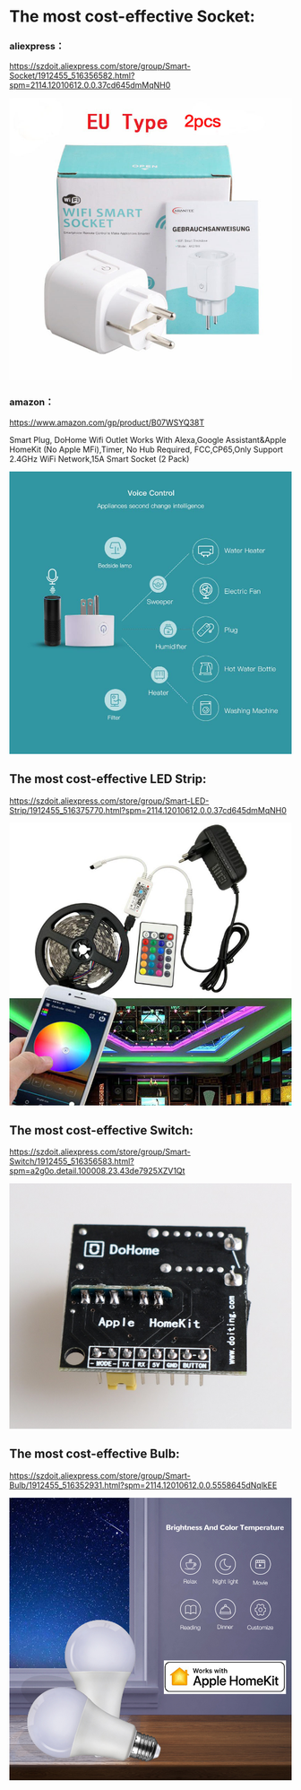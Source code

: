<h1>The most cost-effective Socket:</h1>
<div><h3>aliexpress：</h3><a href="https://szdoit.aliexpress.com/store/group/Smart-Socket/1912455_516356582.html?spm=2114.12010612.0.0.37cd645dmMqNH0" target="_blank">https://szdoit.aliexpress.com/store/group/Smart-Socket/1912455_516356582.html?spm=2114.12010612.0.0.37cd645dmMqNH0</a>
 <p><img src="https://raw.githubusercontent.com/SmartArduino/HomeKit/master/img/Socket.jpg" /></p>
</div>
<div>
<h3>amazon：</h3><a href="https://www.amazon.com/gp/product/B07WSYQ38T" target="_blank">https://www.amazon.com/gp/product/B07WSYQ38T</a>
 <p>Smart Plug, DoHome Wifi Outlet Works With Alexa,Google Assistant&Apple HomeKit (No Apple MFi),Timer, No Hub Required, FCC,CP65,Only Support 2.4GHz WiFi Network,15A Smart Socket (2 Pack)</p>
 <p><img src="https://raw.githubusercontent.com/SmartArduino/HomeKit/master/img/516p%2Bc5xotL._SL1000_.jpg" /></p>
</div>
<h2>The most cost-effective  LED Strip:</h2>
<a href="https://szdoit.aliexpress.com/store/group/Smart-LED-Strip/1912455_516375770.html?spm=2114.12010612.0.0.37cd645dmMqNH0" target="_blank">https://szdoit.aliexpress.com/store/group/Smart-LED-Strip/1912455_516375770.html?spm=2114.12010612.0.0.37cd645dmMqNH0</a>
<p><img src="https://raw.githubusercontent.com/SmartArduino/HomeKit/master/img/LED.jpg" /></p>

<h2>The most cost-effective Switch:</h2>
<a href="https://szdoit.aliexpress.com/store/group/Smart-Switch/1912455_516356583.html?spm=a2g0o.detail.100008.23.43de7925XZV1Qt" target="_blank">https://szdoit.aliexpress.com/store/group/Smart-Switch/1912455_516356583.html?spm=a2g0o.detail.100008.23.43de7925XZV1Qt</a>
<p><img src="https://raw.githubusercontent.com/SmartArduino/HomeKit/master/img/switch.jpg" /></p>


<h2>The most cost-effective Bulb:</h2>
<a href="https://szdoit.aliexpress.com/store/group/Smart-Bulb/1912455_516352931.html?spm=2114.12010612.0.0.5558645dNqlkEE" target="_blank">https://szdoit.aliexpress.com/store/group/Smart-Bulb/1912455_516352931.html?spm=2114.12010612.0.0.5558645dNqlkEE</a>
<p><img src="https://raw.githubusercontent.com/SmartArduino/HomeKit/master/img/LED-Light-Bulb.jpg" /></p>
